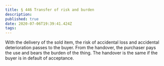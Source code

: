 ```yaml
---
title: § 446 Transfer of risk and burden
description: 
published: true
date: 2020-07-06T19:39:41.424Z
tags: 
---
```


With the delivery of the sold item, the risk of accidental loss and accidental deterioration passes to the buyer. From the handover, the purchaser pays the use and bears the burden of the thing. The handover is the same if the buyer is in default of acceptance.
